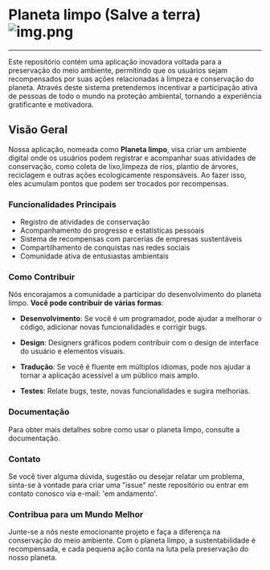 
# Planeta limpo (Salve a terra) ![img.png](img.png)

---
Este repositório contém uma aplicação inovadora voltada para a preservação do meio ambiente,
permitindo que os usuários sejam recompensados por suas ações relacionadas à limpeza e conservação do planeta.
Através deste sistema pretendemos incentivar a participação ativa de pessoas de todo o mundo na proteção ambiental,
tornando a experiência gratificante e motivadora.

## Visão Geral

Nossa aplicação, nomeada como **Planeta limpo**, visa criar um ambiente digital onde os usuários podem 
registrar e acompanhar suas atividades de conservação, como coleta de lixo,limpeza de rios, plantio de árvores, 
reciclagem e outras ações ecologicamente responsáveis. Ao fazer isso, eles acumulam pontos que podem ser trocados por recompensas.

### Funcionalidades Principais

- Registro de atividades de conservação
- Acompanhamento do progresso e estatísticas pessoais
- Sistema de recompensas com parcerias de empresas sustentáveis
- Compartilhamento de conquistas nas redes sociais
- Comunidade ativa de entusiastas ambientais

### Como Contribuir

Nós encorajamos a comunidade a participar do desenvolvimento do planeta limpo. **Você pode contribuir de várias formas**:

- **Desenvolvimento**: Se você é um programador, pode ajudar a melhorar o código, adicionar novas funcionalidades e corrigir bugs.

- **Design**: Designers gráficos podem contribuir com o design de interface do usuário e elementos visuais.

- **Tradução**: Se você é fluente em múltiplos idiomas, pode nos ajudar a tornar a aplicação acessível a um público mais amplo.

- **Testes**: Relate bugs, teste, novas funcionalidades e sugira melhorias.

### Documentação
Para obter mais detalhes sobre como usar o planeta limpo, consulte a documentação.

### Contato
Se você tiver alguma dúvida, sugestão ou desejar relatar um problema, sinta-se à vontade para criar uma "issue" neste repositório
ou entrar em contato conosco via e-mail: 'em andamento'.

### Contribua para um Mundo Melhor
Junte-se a nós neste emocionante projeto e faça a diferença na conservação do meio ambiente. Com o planeta limpo, 
a sustentabilidade é recompensada, e cada pequena ação conta na luta pela preservação do nosso planeta.

